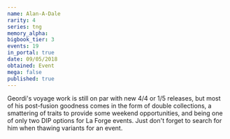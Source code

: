 ```yaml
---
name: Alan-A-Dale
rarity: 4
series: tng
memory_alpha:
bigbook_tier: 3
events: 19
in_portal: true
date: 09/05/2018
obtained: Event
mega: false
published: true
---
```


Geordi's voyage work is still on par with new 4/4 or 1/5 releases, but most of his post-fusion goodness comes in the form of double collections, a smattering of traits to provide some weekend opportunities, and being one of only two DIP options for La Forge events. Just don't forget to search for him when thawing variants for an event.
